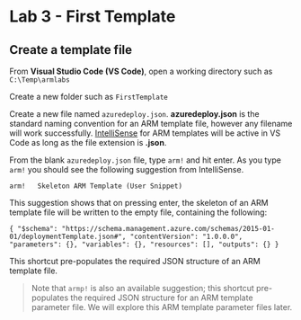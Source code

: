 # Lab 3 - First Template



## Create a template file

From **Visual Studio Code (VS Code)**, open a working directory such as `C:\Temp\armlabs`

Create a new folder such as `FirstTemplate`

Create a new file named `azuredeploy.json`. **azuredeploy.json** is the standard naming convention for an ARM template file, however any filename will work successfully. [IntelliSense](https://code.visualstudio.com/docs/editor/intellisense) for ARM templates will be active in VS Code as long as the file extension is **.json**.

From the blank `azuredeploy.json` file, type `arm!` and hit enter. As you type `arm!` you should see the following suggestion from IntelliSense.

```arm!   Skeleton ARM Template (User Snippet)```

This suggestion shows that on pressing enter, the skeleton of an ARM template file will be written to the empty file, containing the following:

``{
    "$schema": "https://schema.management.azure.com/schemas/2015-01-01/deploymentTemplate.json#",
    "contentVersion": "1.0.0.0",
    "parameters": {},
    "variables": {},
    "resources": [],
    "outputs": {}
}``

This shortcut pre-populates the required JSON structure of an ARM template file.

> Note that `armp!` is also an available suggestion; this shortcut pre-populates the required JSON structure for an ARM template parameter file. We will explore this ARM template parameter files later.


